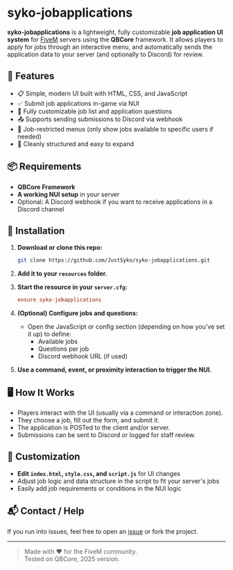 # syko-jobapplications

**syko-jobapplications** is a lightweight, fully customizable **job application UI system** for [FiveM](https://fivem.net/) servers using the **QBCore** framework. It allows players to apply for jobs through an interactive menu, and automatically sends the application data to your server (and optionally to Discord) for review.

## 🔧 Features

- 📋 Simple, modern UI built with HTML, CSS, and JavaScript
- ✅ Submit job applications in-game via NUI
- 💼 Fully customizable job list and application questions
- 📤 Supports sending submissions to Discord via webhook
- 🎯 Job-restricted menus (only show jobs available to specific users if needed)
- 🧠 Cleanly structured and easy to expand

## 📦 Requirements

- **QBCore Framework**
- **A working NUI setup** in your server
- Optional: A Discord webhook if you want to receive applications in a Discord channel

## 🚀 Installation

1. **Download or clone this repo:**

   ```bash
   git clone https://github.com/JustSyko/syko-jobapplications.git
   ```

2. **Add it to your `resources` folder.**

3. **Start the resource in your `server.cfg`:**

   ```cfg
   ensure syko-jobapplications
   ```

4. **(Optional) Configure jobs and questions:**
   - Open the JavaScript or config section (depending on how you’ve set it up) to define:
     - Available jobs
     - Questions per job
     - Discord webhook URL (if used)

5. **Use a command, event, or proximity interaction to trigger the NUI.**

## 🖥️ How It Works

- Players interact with the UI (usually via a command or interaction zone).
- They choose a job, fill out the form, and submit it.
- The application is POSTed to the client and/or server.
- Submissions can be sent to Discord or logged for staff review.

## 🧠 Customization

- **Edit `index.html`, `style.css`, and `script.js`** for UI changes
- Adjust job logic and data structure in the script to fit your server's jobs
- Easily add job requirements or conditions in the NUI logic

## 📬 Contact / Help

If you run into issues, feel free to open an [issue](https://github.com/JustSyko/syko-jobapplications/issues) or fork the project.

---

> Made with ❤️ for the FiveM community.  
> Tested on QBCore, 2025 version.
